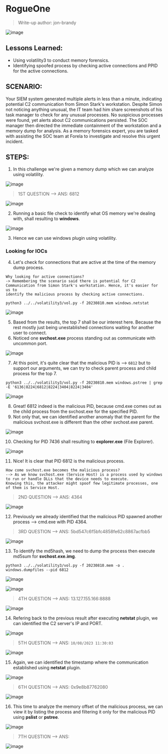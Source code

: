 # RogueOne
> Write-up author: jon-brandy

![image](https://github.com/jon-brandy/hackthebox/assets/70703371/8a7c34cc-784b-4e1c-b9d4-baf9d3433187)


## Lessons Learned:
- Using volatility3 to conduct memory forensics.
- Identifying spoofed process by checking active connections and PPID for the active connections.

## SCENARIO:

Your SIEM system generated multiple alerts in less than a minute, indicating potential C2 communication from Simon Stark's workstation. 
Despite Simon not noticing anything unusual, the IT team had him share screenshots of his task manager to check for any unusual processes. 
No suspicious processes were found, yet alerts about C2 communications persisted. The SOC manager then directed the immediate containment 
of the workstation and a memory dump for analysis. As a memory forensics expert, you are tasked with assisting the SOC team at Forela 
to investigate and resolve this urgent incident.

## STEPS:
1. In this challenge we're given a memory dump which we can analyze using volatility.

![image](https://github.com/jon-brandy/hackthebox/assets/70703371/c9bf2516-20ec-429e-9b5c-8a25f2fcad23)



> 1ST QUESTION --> ANS: 6812

![image](https://github.com/jon-brandy/hackthebox/assets/70703371/989f7f08-c3a9-499f-9f74-af9304baa108)


2. Running a basic file check to identify what OS memory we're dealing with, shall resulting to **windows**.

![image](https://github.com/jon-brandy/hackthebox/assets/70703371/7bc4e6ec-60fc-4ddb-94f5-6aff07c943d1)


3. Hence we can use windows plugin using volatility.

### Looking for IOCs

4. Let's check for connections that are active at the time of the memory dump process.

```
Why looking for active connections?
-> Remembering the scenario said there is potential for C2 Communication from Simon Stark's workstation. Hence, it's easier for us to
identify the malicious process by checking active connections.
```

```
python3 ../../volatility3/vol.py -f 20230810.mem windows.netstat
```


![image](https://github.com/jon-brandy/hackthebox/assets/70703371/4e6cee69-0a26-44fb-8670-27908155ada2)


5. Based from the results, the top 7 shall be our interest here. Because the rest mostly just being unestablished connections waiting for another user to connect.
6. Noticed one **svchost.exe** process standing out as communicate with uncommon port.

![image](https://github.com/jon-brandy/hackthebox/assets/70703371/d20263ae-6222-4cc4-9cb3-6eb1bf44e15f)


7. At this point, it's quite clear that the malicious PID is --> `6812` but to support our arguments, we can try to check parent process and child process for the top 7.

```
python3 ../../volatility3/vol.py -f 20230810.mem windows.pstree | grep -E '6136|8224|6812|8224|3404|8224|3404'
```

![image](https://github.com/jon-brandy/hackthebox/assets/70703371/210ce734-7772-481e-8530-36517cfcbb87)


8. Great! 6812 indeed is the malicious PID, because cmd.exe comes out as the child process from the svchost.exe for the specified PID.
9. Not only that, we can identified another anomaly that the parent for the malicious svchost.exe is different than the other svchost.exe parent.

![image](https://github.com/jon-brandy/hackthebox/assets/70703371/6f4b109a-cb2f-49ed-a8c7-899593a1cbbf)


10. Checking for PID 7436 shall resulting to **explorer.exe** (File Explorer).

![image](https://github.com/jon-brandy/hackthebox/assets/70703371/70e71aa4-24c8-4885-bfa8-ab0f3cd4aed9)


11. Nice! It is clear that PID 6812 is the malicious process.

```
How come svchost.exe becomes the malicious process?
--> As we know svchost.exe (Service Host) is a process used by windows to run or handle DLLs that the device needs to execute.
Knowing this, the attacker might spoof few legitimate processes, one of them is Service Host. 
```


> 2ND QUESTION --> ANS: 4364

![image](https://github.com/jon-brandy/hackthebox/assets/70703371/78eb4957-6a6e-4e01-83c5-52ce7faf7f90)


12. Previously we already identified that the malicious PID spawned another process --> cmd.exe with PID 4364.


> 3RD QUESTION --> ANS: 5bd547c6f5bfc4858fe62c8867acfbb5

![image](https://github.com/jon-brandy/hackthebox/assets/70703371/a46b2bd6-153c-4281-94b4-16ce0a8f128d)


13. To identify the md5hash, we need to dump the process then execute md5sum for **svchost.exe.img**.

```
python3 ../../volatility3/vol.py -f 20230810.mem -o . windows.dumpfiles --pid 6812
```

![image](https://github.com/jon-brandy/hackthebox/assets/70703371/830449cd-dcdc-4db3-8e1f-2ea8f75bcb0c)


![image](https://github.com/jon-brandy/hackthebox/assets/70703371/6c5f46c9-9fc1-4c31-9218-7bd5697d5f86)



> 4TH QUESTION --> ANS: 13.127.155.166:8888

![image](https://github.com/jon-brandy/hackthebox/assets/70703371/59721088-9c05-4618-919a-b7e727afdee4)


14. Refering back to the previous result after executing **netstat** plugin, we can identified the C2 server's IP and PORT.

![image](https://github.com/jon-brandy/hackthebox/assets/70703371/6bd94045-39e7-48eb-be10-ebabaed4e9f5)


> 5TH QUESTION --> ANS: `10/08/2023 11:30:03`

![image](https://github.com/jon-brandy/hackthebox/assets/70703371/535cab90-f0d1-4ace-93f3-b767bac4c701)


15. Again, we can identified the timestamp where the communication established using **netstat** plugin.

![image](https://github.com/jon-brandy/hackthebox/assets/70703371/7dbc465c-d8a0-4306-8c22-35bbf632b179)


> 6TH QUESTION --> ANS: 0x9e8b87762080

![image](https://github.com/jon-brandy/hackthebox/assets/70703371/49f0b387-c048-40f2-88a3-23b2ab8c4e44)


16. This time to analyze the memory offset of the malicious process, we can view it by listing the process and filtering it only for the malicious PID using **pslist** or **pstree**.


![image](https://github.com/jon-brandy/hackthebox/assets/70703371/aba010e3-7789-495c-a881-268d5f392923)



> 7TH QUESTION --> ANS:

![image](https://github.com/jon-brandy/hackthebox/assets/70703371/baf4d3cd-0517-43f9-a0e7-7d8c6416d516)



